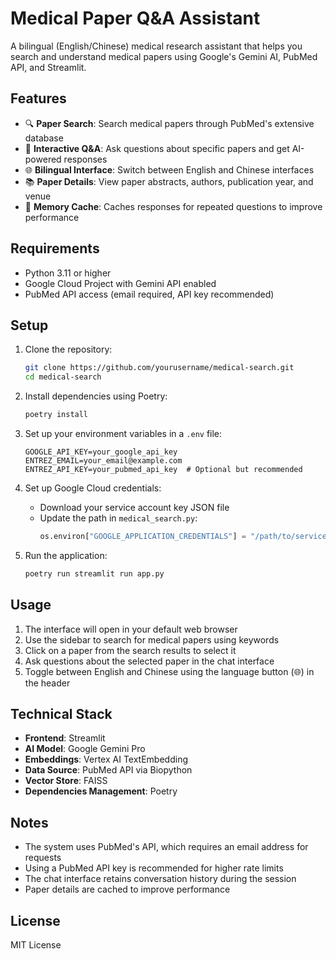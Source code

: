 # Medical Paper Q&A Assistant

A bilingual (English/Chinese) medical research assistant that helps you search and understand medical papers using Google's Gemini AI, PubMed API, and Streamlit.

## Features

- 🔍 **Paper Search**: Search medical papers through PubMed's extensive database
- 💬 **Interactive Q&A**: Ask questions about specific papers and get AI-powered responses
- 🌐 **Bilingual Interface**: Switch between English and Chinese interfaces
- 📚 **Paper Details**: View paper abstracts, authors, publication year, and venue
- 💾 **Memory Cache**: Caches responses for repeated questions to improve performance

## Requirements

- Python 3.11 or higher
- Google Cloud Project with Gemini API enabled
- PubMed API access (email required, API key recommended)

## Setup

1. Clone the repository:
   ```bash
   git clone https://github.com/yourusername/medical-search.git
   cd medical-search
   ```

2. Install dependencies using Poetry:
   ```bash
   poetry install
   ```

3. Set up your environment variables in a `.env` file:
   ```
   GOOGLE_API_KEY=your_google_api_key
   ENTREZ_EMAIL=your_email@example.com
   ENTREZ_API_KEY=your_pubmed_api_key  # Optional but recommended
   ```

4. Set up Google Cloud credentials:
   - Download your service account key JSON file
   - Update the path in `medical_search.py`:
     ```python
     os.environ["GOOGLE_APPLICATION_CREDENTIALS"] = "/path/to/service-account.json"
     ```

5. Run the application:
   ```bash
   poetry run streamlit run app.py
   ```

## Usage

1. The interface will open in your default web browser
2. Use the sidebar to search for medical papers using keywords
3. Click on a paper from the search results to select it
4. Ask questions about the selected paper in the chat interface
5. Toggle between English and Chinese using the language button (🌐) in the header

## Technical Stack

- **Frontend**: Streamlit
- **AI Model**: Google Gemini Pro
- **Embeddings**: Vertex AI TextEmbedding
- **Data Source**: PubMed API via Biopython
- **Vector Store**: FAISS
- **Dependencies Management**: Poetry

## Notes

- The system uses PubMed's API, which requires an email address for requests
- Using a PubMed API key is recommended for higher rate limits
- The chat interface retains conversation history during the session
- Paper details are cached to improve performance

## License

MIT License

